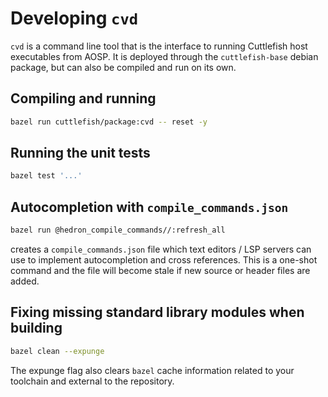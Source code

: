 # Developing `cvd`

`cvd` is a command line tool that is the interface to running Cuttlefish host
executables from AOSP. It is deployed through the `cuttlefish-base` debian
package, but can also be compiled and run on its own.

## Compiling and running

```sh
bazel run cuttlefish/package:cvd -- reset -y
```

## Running the unit tests

```sh
bazel test '...'
```

## Autocompletion with `compile_commands.json`

```sh
bazel run @hedron_compile_commands//:refresh_all
```

creates a `compile_commands.json` file which text editors / LSP servers can use
to implement autocompletion and cross references. This is a one-shot command and
the file will become stale if new source or header files are added.

## Fixing missing standard library modules when building

```sh
bazel clean --expunge
```

The expunge flag also clears `bazel` cache information related to your toolchain
and external to the repository.
